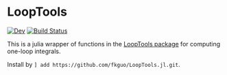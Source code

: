 # LoopTools

<!-- [![Stable](https://img.shields.io/badge/docs-stable-blue.svg)](https://fkguo.github.io/LoopTools.jl/stable) -->
[![Dev](https://img.shields.io/badge/docs-dev-blue.svg)](https://fkguo.github.io/LoopTools.jl/dev)
[![Build Status](https://github.com/fkguo/LoopTools.jl/workflows/CI/badge.svg)](https://github.com/fkguo/LoopTools.jl/actions)


This is a julia wrapper of functions in the [LoopTools package](http://www.feynarts.de/looptools/) for computing one-loop integrals.

Install by `] add https://github.com/fkguo/LoopTools.jl.git`.
